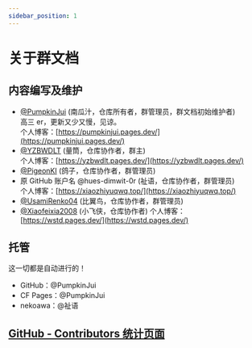 ```yaml
---
sidebar_position: 1
---
```


# 关于群文档

## 内容编写及维护

- [@PumpkinJui](https://github.com/PumpkinJui) (南瓜汁，仓库所有者，群管理员，群文档初始维护者)  
  高三 er，更新又少又慢，见谅。  
  个人博客：[https://pumpkinjui.pages.dev/](https://pumpkinjui.pages.dev/)
- [@YZBWDLT](https://github.com/YZBWDLT) (量筒，仓库协作者，群主)  
  个人博客：[https://yzbwdlt.pages.dev/](https://yzbwdlt.pages.dev/)
- [@PigeonKI](https://github.com/PigeonKI) (鸽子，仓库协作者，群管理员)
- 原 GitHub 账户名 @hues-dimwit-0r (祉语，仓库协作者，群管理员)  
  个人博客：[https://xiaozhiyuqwq.top/](https://xiaozhiyuqwq.top/)
- [@UsamiRenko04](https://github.com/UsamiRenko04) (比翼鸟，仓库协作者，群管理员)
- [@Xiaofeixia2008](https://github.com/Xiaofeixia2008) (小飞侠，仓库协作者)
  个人博客：[https://wstd.pages.dev/](https://wstd.pages.dev/)

## 托管

这一切都是自动进行的！

- GitHub：@PumpkinJui
- CF Pages：@PumpkinJui
- nekoawa：@祉语

## [GitHub - Contributors 统计页面](https://github.com/PumpkinJui/groupdocs/graphs/contributors)
